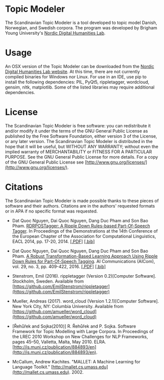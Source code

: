 # Topic Modeler
The Scandinavian Topic Modeler is a tool developed to topic model Danish, Norwegian, and Swedish corpora. The program was developed by 
Brigham Young University's [Nordic Digital Humanities Lab](https://www.nordicdh.org').

# Usage
An OSX version of the Topic Modeler can be downloaded from the [Nordic Digital Humanities Lab website](https://www.nordicdh-beta.org/downloads'). At this time, there are not currently compiled binaries for Windows nor Linux. For use in an IDE, use pip to install the following dependencies: PIL, PyQt5, rippletagger, wordcloud, gensim, nltk, matplotlib. Some of the listed libraries may require additional dependencies. 

# License
The Scandinavian Topic Modeler is free software: you can redistribute it and/or modify it under the terms of the GNU General Public License as published by the Free Software Foundation, either version 3 of the License, or any later version. The Scandinavian Topic Modeler is distributed in the hope that it will be useful, but WITHOUT ANY WARRANTY; without even the implied warranty of MERCHANTABILITY or FITNESS FOR A PARTICULAR PURPOSE. See the GNU General Public License for more details. For a copy of the GNU General Public License see [http://www.gnu.org/licenses/](http://www.gnu.org/licenses/).

# Citations
The Scandinavian Topic Modeler is made possible thanks to these pieces of software and their authors. Citations are in the authors' requested formats or in APA if no specific format was requested.

- Dat Quoc Nguyen, Dai Quoc Nguyen, Dang Duc Pham and Son Bao Pham. [RDRPOSTagger: A Ripple Down Rules-based Part-Of-Speech Tagger](http://www.aclweb.org/anthology/E14-2005). In Proceedings of the Demonstrations at the 14th Conference of the European Chapter of the Association for Computational Linguistics, EACL 2014, pp. 17-20, 2014. [\[.PDF\]](http://www.aclweb.org/anthology/E14-2005) [\[.bib\]](http://www.aclweb.org/anthology/E14-2005.bib)

- Dat Quoc Nguyen, Dai Quoc Nguyen, Dang Duc Pham and Son Bao Pham. [A Robust Transformation-Based Learning Approach Using Ripple Down Rules for Part-Of-Speech Tagging](http://content.iospress.com/articles/ai-communications/aic698). AI Communications (AICom), vol. 29, no. 3, pp. 409-422, 2016. [\[.PDF\]](http://arxiv.org/pdf/1412.4021.pdf) [\[.bib\]](http://rdrpostagger.sourceforge.net/AICom.bib)

- Stenstrom, Emil (2016). rippletagger (Version 0.2)\[Computer Software\]. Stockholm, Sweden. Available from [https://github.com/EmilStenstrom/rippletagger](https://github.com/EmilStenstrom/rippletagger)

- Mueller, Andreas (2017). word_cloud (Version 1.2.1)\[Computer Software\]. New York City, NY: Columbia University. Available from [https://github.com/amueller/word_cloud](https://github.com/amueller/word_cloud)

- \[Řehůřek and Sojka(2010)\] R. Řehůřek and P. Sojka. Software Framework for Topic Modelling with Large Corpora. In Proceedings of the LREC 2010 Workshop on New Challenges for NLP Frameworks, pages 45–50, Valletta, Malta, May 2010. ELRA.
[http://is.muni.cz/publication/884893/en](http://is.muni.cz/publication/884893/en).

- McCallum, Andrew Kachites.  "MALLET: A Machine Learning for Language Toolkit." [http://mallet.cs.umass.edu](http://mallet.cs.umass.edu). 2002.
